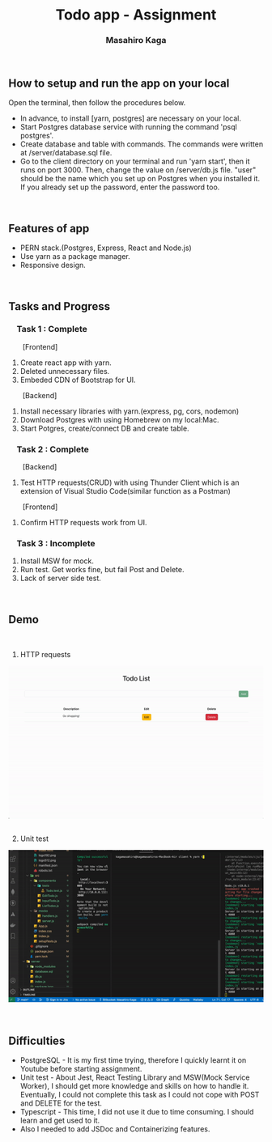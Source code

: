 <h1 align="center">
Todo app - Assignment
</h1>
<h3 align="center">
Masahiro Kaga
</h3>

<br>

## How to setup and run the app on your local
Open the terminal, then follow the procedures below.
- In advance, to install [yarn, postgres] are necessary on your local.
- Start Postgres database service with running the command 'psql postgres'.
- Create database and table with commands. The commands were written at /server/database.sql file.
- Go to the client directory on your terminal and run 'yarn start', then it runs on port 3000.
Then, change the value on /server/db.js file. "user" should be the name which you set up on Postgres when you installed it. If you already set up the password, enter the password too.

<br>

## Features of app

- PERN stack.(Postgres, Express, React and Node.js)
- Use yarn as a package manager.
- Responsive design.

<br>

## Tasks and Progress

### &emsp;Task 1 : Complete 

&emsp;&emsp;[Frontend]  

1. Create react app with yarn.  
2. Deleted unnecessary files.
3. Embeded CDN of Bootstrap for UI.
   
&emsp;&emsp;[Backend]  

1. Install necessary libraries with yarn.(express, pg, cors, nodemon)
2. Download Postgres with using Homebrew on my local:Mac.
3. Start Potgres, create/connect DB and create table.

### &emsp;Task 2 : Complete  

&emsp;&emsp;[Backend]  

1. Test HTTP requests(CRUD) with using Thunder Client which is an extension of Visual Studio Code(similar function as a Postman)

&emsp;&emsp;[Frontend]  

1. Confirm HTTP requests work from UI.  

### &emsp;Task 3 : Incomplete

1. Install MSW for mock.
2. Run test. Get works fine, but fail Post and Delete.
3. Lack of server side test.

<br>

## Demo

<br>

1. HTTP requests
<div style="text-align:center ; display:flex ; flex-direction:row" >
    <img src="./client/public/001_http-request.gif" width="100%" height="auto">
</div>
<br>

2. Unit test
<div style="text-align:center ; display:flex ; flex-direction:row" >
    <img src="./client/public/002_unit-test.gif" width="100%" height="auto">
</div>
<br>

<br>

## Difficulties

- PostgreSQL - It is my first time trying, therefore I quickly learnt it on Youtube before starting assignment.
- Unit test - About Jest, React Testing Library and MSW(Mock Service Worker), I should get more knowledge and skills on how to handle it. Eventually, I could not complete this task as I could not cope with POST and DELETE for the test.
- Typescript - This time, I did not use it due to time consuming. I should learn and get used to it.
- Also I needed to add JSDoc and Containerizing features.
